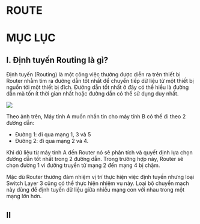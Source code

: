 # ROUTE


# MỤC LỤC


## I. Định tuyến Routing là gì?

Định tuyến (Routing) là một công việc thường được diễn ra trên thiết bị Router nhằm tìm ra đường dẫn tốt nhất để chuyển tiếp dữ liệu từ một thiết bị nguồn tới một thiết bị đích. Đường dẫn tốt nhất ở đây có thể hiểu là đường dẫn mà tốn ít thời gian nhất hoặc đường dẫn có thể sử dụng duy nhất.

![](/thuctap/img/route.png)


Theo ảnh trên, Máy tính A muốn nhắn tin cho máy tính B có thể đi theo 2 đường dẫn:

* Đường 1: đi qua mạng 1, 3 và 5
* Đường 2: đi qua mạng 2 và 4.

Khi dữ liệu từ máy tính A đến Router nó sẽ phân tích và quyết định lựa chọn đường dẫn tốt nhất trong 2 đường dẫn. Trong trường hợp này, Router sẽ chọn đường 1 vì đường truyền từ mạng 2 đến mạng 4 bị chậm.

Mặc dù Router thường đảm nhiệm vị trí thực hiện việc định tuyến nhưng loại Switch Layer 3 cũng có thể thực hiện nhiệm vụ này. Loại bộ chuyển mạch này dùng để định tuyến dữ liệu giữa nhiều mạng con với nhau trong một mạng lớn hơn.

## II
